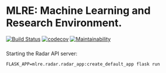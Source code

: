 # MLRE: Machine Learning and Research Environment.
[![Build Status](https://travis-ci.org/cabrust/mlre.svg?branch=master)](https://travis-ci.com/cabrust/mlre)
[![codecov](https://codecov.io/gh/cabrust/mlre/branch/master/graph/badge.svg)](https://codecov.io/gh/cabrust/mlre)
[![Maintainability](https://api.codeclimate.com/v1/badges/fce3f41be52403aaa260/maintainability)](https://codeclimate.com/github/cabrust/mlre/maintainability)


###
Starting the Radar API server:
``` shell script
FLASK_APP=mlre.radar.radar_app:create_default_app flask run
```

